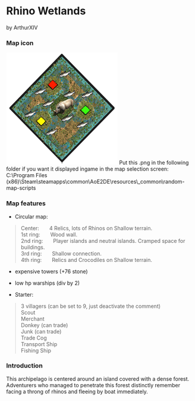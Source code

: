 # Rhino Wetlands
by ArthurXIV

### Map icon
<img src="ArthurXIV_Rhino_Wetlands.png" alt="Rhino_Wetlands_icon" width="300" height="auto">
Put this .png in the following folder if you want it displayed ingame in the map selection screen:  
C:\Program Files (x86)\Steam\steamapps\common\AoE2DE\resources\_common\random-map-scripts

### Map features
- Circular map:

>Center: &nbsp; &nbsp; &nbsp; 4 Relics, lots of Rhinos on Shallow terrain.  
>1st ring: &nbsp; &nbsp; &nbsp; Wood wall.  
>2nd ring: &nbsp; &nbsp; &nbsp; Player islands and neutral islands. Cramped space for buildings.  
>3rd ring: &nbsp; &nbsp; &nbsp; Shallow connection.  
>4th ring: &nbsp; &nbsp; &nbsp; Relics and Crocodiles on Shallow terrain.  

- expensive towers (+76 stone)
- low hp warships (div by 2)

- Starter:

> 3 villagers (can be set to 9, just deactivate the comment)  
> Scout  
> Merchant  
> Donkey (can trade)  
> Junk (can trade)  
> Trade Cog  
> Transport Ship  
> Fishing Ship  

### Introduction
This archipelago is centered around an island covered with a dense forest. Adventurers who managed to penetrate this forest distinctly remember facing a throng of rhinos and fleeing by boat immediately.